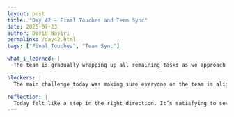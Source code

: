 ```yaml
---
layout: post
title: "Day 42 – Final Touches and Team Sync"
date: 2025-07-23
author: David Nosiri
permalink: /day42.html
tags: ["Final Touches", "Team Sync"]

what_i_learned: |
  The team is gradually wrapping up all remaining tasks as we approach the final stretch of the program. On my part, I’ve continued refining our shared Google Colab notebook by adding extra code cells and comments to improve clarity and help everyone understand the workflow better. I also took time to compile all my results and progress into a well-organized Google Doc, which I’ve shared with the entire team. The goal is to make it easier for everyone to finalize their individual components and maintain consistency across the project. In addition, we've started having conversations about our final presentation. We’re discussing how best to showcase our contributions and make sure we’re confident and well-prepared when the time comes. There’s still work to be done, but overall, it feels like we’re aligning well and making strong progress together.

blockers: |
  The main challenge today was making sure everyone on the team is aligned and fully understands the updated Colab notebook. Even though I’ve added clarifying code cells and shared my compiled results, ensuring that all team members are on the same page takes time and back-and-forth communication. Also, with the final presentation approaching, there’s growing pressure to stay focused and manage time wisely.

reflection: |
  Today felt like a step in the right direction. It’s satisfying to see the project taking shape and everyone gradually wrapping up their parts. Sharing my compiled results gave me a sense of responsibility and support toward the team, and organizing the code helped me understand the flow of our project better. As we start planning for the final presentation, I feel more aware of what still needs to be done, but also proud of how far we’ve come.
---
```

